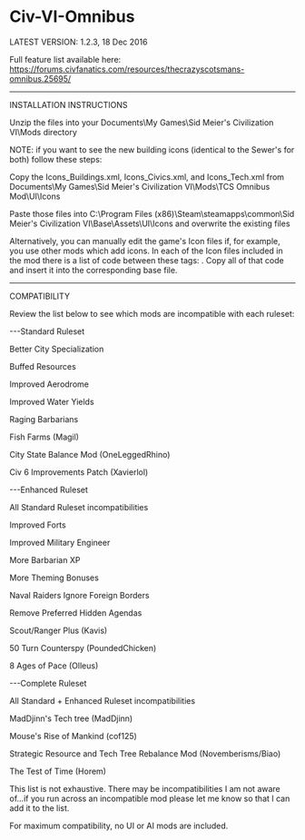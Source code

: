 # Civ-VI-Omnibus
LATEST VERSION: 1.2.3, 18 Dec 2016

Full feature list available here: https://forums.civfanatics.com/resources/thecrazyscotsmans-omnibus.25695/

----------------------------------------------------------------------------------------------------------------
INSTALLATION INSTRUCTIONS

Unzip the files into your Documents\My Games\Sid Meier's Civilization VI\Mods directory

NOTE: if you want to see the new building icons (identical to the Sewer's for both) follow these steps:

Copy the Icons_Buildings.xml, Icons_Civics.xml, and Icons_Tech.xml from Documents\My Games\Sid Meier's Civilization VI\Mods\TCS Omnibus Mod\UI\Icons

Paste those files into C:\Program Files (x86)\Steam\steamapps\common\Sid Meier's Civilization VI\Base\Assets\UI\Icons and overwrite the existing files

Alternatively, you can manually edit the game's Icon files if, for example, you use other mods which add icons. In each of the Icon files included in the mod there is a list of code between these tags: <!--TSC Omnibus begin--><!--TSC end-->. Copy all of that code and insert it into the corresponding base file.

----------------------------------------------------------------------------------------------------------------
COMPATIBILITY

Review the list below to see which mods are incompatible with each ruleset:

---Standard Ruleset

Better City Specialization

Buffed Resources

Improved Aerodrome

Improved Water Yields

Raging Barbarians

Fish Farms (Magil)

City State Balance Mod (OneLeggedRhino)

Civ 6 Improvements Patch (Xavierlol)

---Enhanced Ruleset

All Standard Ruleset incompatibilities

Improved Forts

Improved Military Engineer

More Barbarian XP

More Theming Bonuses

Naval Raiders Ignore Foreign Borders

Remove Preferred Hidden Agendas

Scout/Ranger Plus (Kavis)

50 Turn Counterspy (PoundedChicken)

8 Ages of Pace (Olleus)

---Complete Ruleset

All Standard + Enhanced Ruleset incompatibilities

MadDjinn's Tech tree (MadDjinn)

Mouse's Rise of Mankind (cof125)

Strategic Resource and Tech Tree Rebalance Mod (Novemberisms/Biao)

The Test of Time (Horem)


This list is not exhaustive. There may be incompatibilities I am not aware of...if you run across an incompatible mod please let me know so that I can add it to the list.

For maximum compatibility, no UI or AI mods are included.
